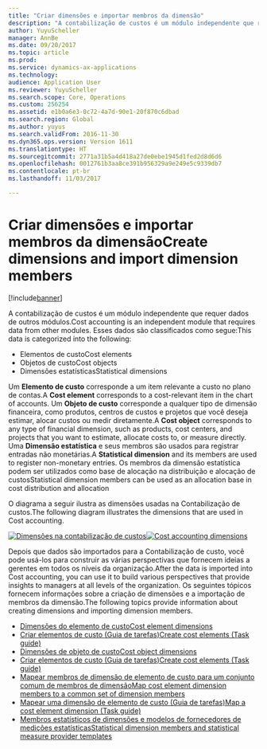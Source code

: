 ```yaml
---
title: "Criar dimensões e importar membros da dimensão"
description: "A contabilização de custos é um módulo independente que requer dados mestre de outros módulos."
author: YuyuScheller
manager: AnnBe
ms.date: 09/20/2017
ms.topic: article
ms.prod: 
ms.service: dynamics-ax-applications
ms.technology: 
audience: Application User
ms.reviewer: YuyuScheller
ms.search.scope: Core, Operations
ms.custom: 256254
ms.assetid: e1b0a6e3-0c72-4a7d-90e1-20f870c6dbad
ms.search.region: Global
ms.author: yuyus
ms.search.validFrom: 2016-11-30
ms.dyn365.ops.version: Version 1611
ms.translationtype: HT
ms.sourcegitcommit: 2771a31b5a4d418a27de0ebe1945d1fed2d8d6d6
ms.openlocfilehash: 0012761b3aa8ce391b956329a9e249e5c9339db7
ms.contentlocale: pt-br
ms.lasthandoff: 11/03/2017

---
```


# <a name="create-dimensions-and-import-dimension-members"></a><span data-ttu-id="f5431-103">Criar dimensões e importar membros da dimensão</span><span class="sxs-lookup"><span data-stu-id="f5431-103">Create dimensions and import dimension members</span></span>

[!include[banner](../includes/banner.md)]

<span data-ttu-id="f5431-104">A contabilização de custos é um módulo independente que requer dados de outros módulos.</span><span class="sxs-lookup"><span data-stu-id="f5431-104">Cost accounting is an independent module that requires data from other modules.</span></span> <span data-ttu-id="f5431-105">Esses dados são classificados como segue:</span><span class="sxs-lookup"><span data-stu-id="f5431-105">This data is categorized into the following:</span></span>

-  <span data-ttu-id="f5431-106">Elementos de custo</span><span class="sxs-lookup"><span data-stu-id="f5431-106">Cost elements</span></span>
-  <span data-ttu-id="f5431-107">Objetos de custo</span><span class="sxs-lookup"><span data-stu-id="f5431-107">Cost objects</span></span>
-  <span data-ttu-id="f5431-108">Dimensões estatísticas</span><span class="sxs-lookup"><span data-stu-id="f5431-108">Statistical dimensions</span></span>

<span data-ttu-id="f5431-109">Um **Elemento de custo** corresponde a um item relevante a custo no plano de contas.</span><span class="sxs-lookup"><span data-stu-id="f5431-109">A **Cost element** corresponds to a cost-relevant item in the chart of accounts.</span></span> <span data-ttu-id="f5431-110">Um **Objeto de custo** corresponde a qualquer tipo de dimensão financeira, como produtos, centros de custos e projetos que você deseja estimar, alocar custos ou medir diretamente.</span><span class="sxs-lookup"><span data-stu-id="f5431-110">A **Cost object** corresponds to any type of financial dimension, such as products, cost centers, and projects that you want to estimate, allocate costs to, or measure directly.</span></span> <span data-ttu-id="f5431-111">Uma **Dimensão estatística** e seus membros são usados para registrar entradas não monetárias.</span><span class="sxs-lookup"><span data-stu-id="f5431-111">A **Statistical dimension** and its members are used to register non-monetary entries.</span></span> <span data-ttu-id="f5431-112">Os membros da dimensão estatística podem ser utilizados como base de alocação na distribuição e alocação de custos</span><span class="sxs-lookup"><span data-stu-id="f5431-112">Statistical dimension members can be used as an allocation base in cost distribution and allocation</span></span> 

<span data-ttu-id="f5431-113">O diagrama a seguir ilustra as dimensões usadas na Contabilização de custos.</span><span class="sxs-lookup"><span data-stu-id="f5431-113">The following diagram illustrates the dimensions that are used in Cost accounting.</span></span>

<span data-ttu-id="f5431-114">[![Dimensões na contabilização de custos](./media/cost-eos-dimensions.png)](./media/cost-eos-dimensions.png)</span><span class="sxs-lookup"><span data-stu-id="f5431-114">[![Cost accounting dimensions](./media/cost-eos-dimensions.png)](./media/cost-eos-dimensions.png)</span></span>

<span data-ttu-id="f5431-115">Depois que dados são importados para a Contabilização de custo, você pode usá-los para construir as várias perspectivas que fornecem ideias a gerentes em todos os níveis da organização.</span><span class="sxs-lookup"><span data-stu-id="f5431-115">After the data is imported into Cost accounting, you can use it to build various perspectives that provide insights to managers at all levels of the organization.</span></span> <span data-ttu-id="f5431-116">Os seguintes tópicos fornecem informações sobre a criação de dimensões e a importação de membros da dimensão.</span><span class="sxs-lookup"><span data-stu-id="f5431-116">The following topics provide information about creating dimensions and importing dimension members.</span></span> 

-  [<span data-ttu-id="f5431-117">Dimensões do elemento de custo</span><span class="sxs-lookup"><span data-stu-id="f5431-117">Cost element dimensions</span></span>](cost-elements.md)
-  [<span data-ttu-id="f5431-118">Criar elementos de custo (Guia de tarefas)</span><span class="sxs-lookup"><span data-stu-id="f5431-118">Create cost elements (Task guide)</span></span>](./tasks/create-cost-elements.md)
-  [<span data-ttu-id="f5431-119">Dimensões de objeto de custo</span><span class="sxs-lookup"><span data-stu-id="f5431-119">Cost object dimensions</span></span>](cost-objects.md)
-  [<span data-ttu-id="f5431-120">Criar elementos de custo (Guia de tarefas)</span><span class="sxs-lookup"><span data-stu-id="f5431-120">Create cost elements (Task guide)</span></span>](./tasks/create-cost-objects.md)
-  [<span data-ttu-id="f5431-121">Mapear membros de dimensão de elemento de custo para um conjunto comum de membros de dimensão</span><span class="sxs-lookup"><span data-stu-id="f5431-121">Map cost element dimension members to a common set of dimension members</span></span>](map-cost-elements-dimension-members.md)
-  [<span data-ttu-id="f5431-122">Mapear uma dimensão de elemento de custo (Guia de tarefas)</span><span class="sxs-lookup"><span data-stu-id="f5431-122">Map a cost element dimension (Task guide)</span></span>](./tasks/map-cost-element-dimension.md)
-  [<span data-ttu-id="f5431-123">Membros estatísticos de dimensões e modelos de fornecedores de medições estatísticas</span><span class="sxs-lookup"><span data-stu-id="f5431-123">Statistical dimension members and statistical measure provider templates</span></span>](statistical-measure-provider-template.md)







